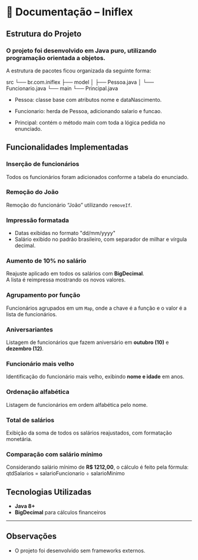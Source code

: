 # 📘 Documentação – Iniflex

## Estrutura do Projeto

### O projeto foi desenvolvido em Java puro, utilizando programação orientada a objetos.
A estrutura de pacotes ficou organizada da seguinte forma:

src
└── br.com.iniflex
├── model
│ ├── Pessoa.java
│ └── Funcionario.java
└── main
└── Principal.java

* Pessoa: classe base com atributos nome e dataNascimento.

* Funcionario: herda de Pessoa, adicionando salario e funcao.

* Principal: contém o método main com toda a lógica pedida no enunciado.

## Funcionalidades Implementadas

### Inserção de funcionários  
Todos os funcionários foram adicionados conforme a tabela do enunciado.

### Remoção do João  
Remoção do funcionário “João” utilizando `removeIf`.

### Impressão formatada  
- Datas exibidas no formato "dd/mm/yyyy"  
- Salário exibido no padrão brasileiro, com separador de milhar e vírgula decimal.

### Aumento de 10% no salário  
Reajuste aplicado em todos os salários com **BigDecimal**.  
A lista é reimpressa mostrando os novos valores.

### Agrupamento por função  
Funcionários agrupados em um `Map`, onde a chave é a função e o valor é a lista de funcionários.

### Aniversariantes  
Listagem de funcionários que fazem aniversário em **outubro (10)** e **dezembro (12)**.

### Funcionário mais velho  
Identificação do funcionário mais velho, exibindo **nome e idade** em anos.

### Ordenação alfabética  
Listagem de funcionários em ordem alfabética pelo nome.

### Total de salários  
Exibição da soma de todos os salários reajustados, com formatação monetária.

### Comparação com salário mínimo  
Considerando salário mínimo de **R$ 1212,00**, o cálculo é feito pela fórmula: qtdSalarios = salarioFuncionario ÷ salarioMinimo


## Tecnologias Utilizadas
- **Java 8+**  
- **BigDecimal** para cálculos financeiros  

---

## Observações
- O projeto foi desenvolvido sem frameworks externos.  

